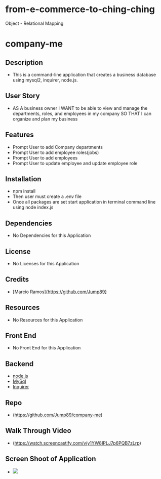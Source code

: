 # from-e-commerce-to-ching-ching
Object - Relational Mapping 


# company-me


## Description 

* This is a command-line application that creates a business database using mysql2, inquirer, node.js. 

## User Story 

* AS A business owner
I WANT to be able to view and manage the departments, roles, and employees in my company
SO THAT I can organize and plan my business


## Features

* Prompt User to add Company departments
* Prompt User to add employee roles(jobs)
* Prompt User to add employees 
* Prompt User to update employee and update employee role

## Installation

* npm install
* Then user must create a .env file 
* Once all packages are set start application in terminal command line using node index.js
## Dependencies

* No Dependencies for this Application

## License

* No Licenses for this Application 


## Credits 

* [Marcio Ramos]{https://github.com/Jump89}

## Resources 

* No Resources for this Application

## Front End

* No Front End for this Application

## Backend

* [node.js](https://nodejs.org/en/)
* [MySql](https://www.npmjs.com/package/mysql2)
* [Inquirer](https://www.npmjs.com/package/inquirer)
 
## Repo

* (https://github.com/Jump89/company-me)

## Walk Through Video 

* (https://watch.screencastify.com/v/y1YW8IPLJ7p6PQB7zLrp)

## Screen Shoot of Application

* ![](./image/screenshot.png)